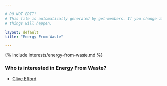 ```yaml
---

# DO NOT EDIT!
# This file is automatically generated by get-members. If you change it, bad
# things will happen.

layout: default
title: "Energy From Waste"

---
```


{% include interests/energy-from-waste.md %}

### Who is interested in Energy From Waste?


* [Clive Efford](/members/clive-efford.html)

